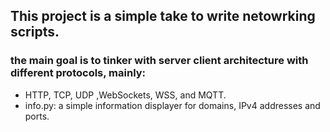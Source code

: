## This project is a simple take to write netowrking scripts.
### the main goal is to tinker with server client architecture with different protocols, mainly:
  - HTTP, TCP, UDP ,WebSockets, WSS, and MQTT.
  - info.py:  a simple information displayer for domains, IPv4 addresses and ports. 
